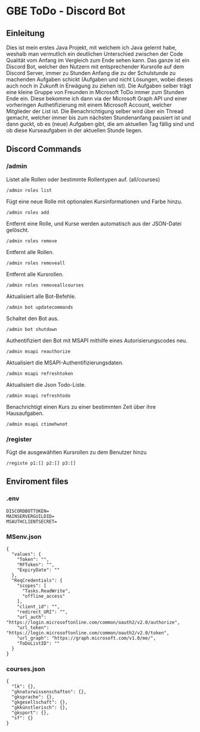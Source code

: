 # GBE ToDo - Discord Bot
## Einleitung
Dies ist mein erstes Java Projekt, mit welchem ich Java gelernt habe, weshalb man vermutlich ein deutlichen Unterschied zwischen der Code Qualität vom Anfang im Vergleich zum Ende sehen kann.
Das ganze ist ein Discord Bot, welcher den Nutzern mit entsprechender Kursrolle auf dem Discord Server, immer zu Stunden Anfang die zu der Schulstunde zu machenden Aufgaben schickt (Aufgaben und nicht Lösungen, wobei dieses auch noch in Zukunft in Erwägung zu ziehen ist).
Die Aufgaben selber trägt eine kleine Gruppe von Freunden in Microsoft ToDo immer zum Stunden Ende ein. Diese bekomme ich dann via der Microsoft Graph API und einer vorheringen Authetifizierung mit einem Microsoft Account, welcher Mitglieder der List ist.
Die Benachrichtigung selber wird über ein Thread gemacht, welcher immer bis zum nächsten Stundenanfang pausiert ist und dann guckt, ob es (neue) Aufgaben gibt, die am aktuellen Tag fällig sind und ob diese Kurseaufgaben in der aktuellen Stunde liegen.

## Discord Commands
### /admin
Listet alle Rollen oder bestimmte Rollentypen auf. (all/courses)
```
/admin roles list
```
Fügt eine neue Rolle mit optionalen Kursinformationen und Farbe hinzu.
```
/admin roles add
```
Entfernt eine Rolle, und Kurse werden automatisch aus der JSON-Datei gelöscht.
```
/admin roles remove
```
Entfernt alle Rollen.
```
/admin roles removeall
```
Entfernt alle Kursrollen.
```
/admin roles removeallcourses
```
Aktualisiert alle Bot-Befehle.
```
/admin bot updatecommands
```
Schaltet den Bot aus.
```
/admin bot shutdown
```
Authentifiziert den Bot mit MSAPI mithilfe eines Autorisierungscodes neu.
```
/admin msapi reauthorize
```
Aktualisiert die MSAPI-Authentifizierungsdaten.
```
/admin msapi refreshtoken
```
Aktualisiert die Json Todo-Liste.
```
/admin msapi refreshtodo
```
Benachrichtigt einen Kurs zu einer bestimmten Zeit über ihre Hausaufgaben.
```
/admin msapi ctimehwnot
```
### /register
Fügt die ausgewählten Kursrollen zu dem Benutzer hinzu
```
/registe p1:[] p2:[] p3:[]
```

## Enviroment files
### .env
```
DISCORDBOTTOKEN=
MAINSERVERGUILDID=
MSAUTHCLIENTSECRET=
```

### MSenv.json
```
{
  "values": {
    "Token": "",
    "RFToken": "",
    "ExpiryDate": ""
  },
  "ReqCredentials": {
    "scopes": [
      "Tasks.ReadWrite",
      "offline_access"
    ],
    "client_id": "",
    "redirect_URI": "",
    "url_auth": "https://login.microsoftonline.com/common/oauth2/v2.0/authorize",
    "url_token": "https://login.microsoftonline.com/common/oauth2/v2.0/token",
    "url_graph": "https://graph.microsoft.com/v1.0/me/",
    "ToDoListID": ""
  }
}
```

### courses.json
```
{
  "lk": {},
  "gknaturwissenschaften": {},
  "gksprache": {},
  "gkgesellschaft": {},
  "gkkünstlerisch": {},
  "gksport": {},
  "sf": {}
}
```
